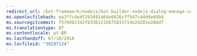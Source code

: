 ```yaml
---
redirect_url: /bot-framework/nodejs/bot-builder-nodejs-dialog-manage-conversation
ms.openlocfilehash: ea3ffc4e4f2b3491a64e0426cff947c44dde64b0
ms.sourcegitcommit: f576981342fb3361216675815714e24281e20ddf
ms.translationtype: HT
ms.contentlocale: pt-BR
ms.lasthandoff: 07/18/2018
ms.locfileid: "39297124"
---
```

